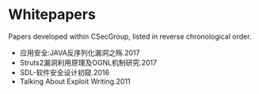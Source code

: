 # Whitepapers

Papers developed within CSecGroup, listed in reverse chronological order.

* 应用安全:JAVA反序列化漏洞之殇.2017
* Struts2漏洞利用原理及OGNL机制研究.2017
* SDL-软件安全设计初窥.2016
* Talking About Exploit Writing.2011
